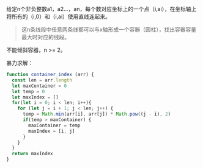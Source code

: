 给定n个非负整数a1，a2...，an，每个数对应坐标上的一个点（i,ai），在坐标轴上将所有的（i,0）和（i,ai）使用直线连起来。
>这n条线段中任意两条线都可以与x轴形成一个容器（圆柱），找出容器容量最大时对应的线段。

不能倾斜容器，n >= 2。

暴力求解：

```js
function container_index (arr) {
  const len = arr.length
  let maxContainer = 0
  let temp = 0
  let maxIndex = []
  for(let i = 0; i < len; i++){
    for (let j = i + 1; j < len; j++) {
      temp = Math.min(arr[i], arr[j]) * Math.pow((j - i), 2)
      if(temp > maxContainer) {
        maxContainer = temp
        maxIndex = [i, j]
      }
    }
  }
  return maxIndex
}
```